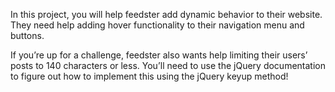 In this project, you will help feedster add dynamic behavior to their website.
They need help adding hover functionality to their navigation menu and buttons.

If you’re up for a challenge, feedster also wants help limiting their users’ posts 
to 140 characters or less. You’ll need to use the jQuery documentation to figure 
out how to implement this using the jQuery keyup method!
